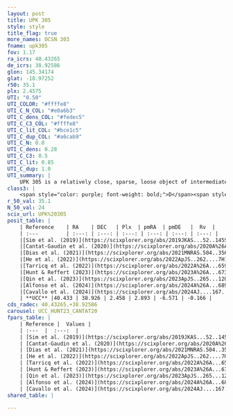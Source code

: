 ```yaml
---
layout: post
title: UPK 305
style: style
title_flag: true
more_names: OCSN 303
fname: upk305
fov: 1.17
ra_icrs: 40.43265
de_icrs: 38.92586
glon: 145.34174
glat: -18.97252
r50: 35.1
plx: 2.4575
UTI: "0.50"
UTI_COLOR: "#ffffe8"
UTI_C_N_COL: "#e0a6b3"
UTI_C_dens_COL: "#fedec5"
UTI_C_C3_COL: "#ffffe8"
UTI_C_lit_COL: "#bce1c5"
UTI_C_dup_COL: "#a6cab9"
UTI_C_N: 0.0
UTI_C_dens: 0.28
UTI_C_C3: 0.5
UTI_C_lit: 0.85
UTI_C_dup: 1.0
UTI_summary: |
    UPK 305 is a relatively close, sparse, loose object of intermediate C3 quality. It is well-studied in the literature.<br><br><span style="color: #99180f; font-weight: bold;">Warning: </span>contains less than 25 stars with <i>P>0.5</i> estimated.
class3: |
    <span style="color: purple; font-weight: bold;">D</span><span style="color: green; font-weight: bold;">A</span>
r_50_val: 35.1
N_50_val: 24
scix_url: UPK%20305
posit_table: |
    | Reference    | RA    | DEC   | Plx  | pmRA  | pmDE   |  Rv  |
    | :---         | :---: | :---: | :---: | :---: | :---: | :---: |
    |[Sim et al. (2019)](https://scixplorer.org/abs/2019JKAS...52..145S) | 40.486 | 38.974 | -- | 2.96 | -6.5 | -- |
    |[Cantat-Gaudin et al. (2020)](https://scixplorer.org/abs/2020A%26A...640A...1C) | 41.127 | 39.027 | 2.391 | 2.979 | -6.525 | -- |
    |[Dias et al. (2021)](https://scixplorer.org/abs/2021MNRAS.504..356D) | 41.051 | 38.922 | 2.406 | 2.94 | -6.569 | 4.197 |
    |[He et al. (2022)](https://scixplorer.org/abs/2022ApJS..262....7H) | 40.935 | 38.839 | 2.463 | 2.893 | -6.575 | -- |
    |[Tarricq et al. (2022)](https://scixplorer.org/abs/2022A%26A...659A..59T) | 41.006 | 38.926 | 2.444 | 2.841 | -6.55 | -- |
    |[Hunt & Reffert (2023)](https://scixplorer.org/abs/2023A%26A...673A.114H) | 41.16 | 38.893 | 2.423 | 2.845 | -6.589 | 1.424 |
    |[Qin et al. (2023)](https://scixplorer.org/abs/2023ApJS..265...12Q) | 40.79 | 38.82 | 2.45 | 2.92 | -6.58 | 1.93 |
    |[Alfonso et al. (2024)](https://scixplorer.org/abs/2024A%26A...689A..18A) | 41.024 | 38.822 | 2.415 | 2.869 | -6.605 | -- |
    |[Cavallo et al. (2024)](https://scixplorer.org/abs/2024AJ....167...12C) | 40.826 | 38.718 | 2.45 | -- | -- | -- |
    | **UCC** |40.433 | 38.926 | 2.458 | 2.893 | -6.571 | -0.166 | 
cds_radec: 40.43265,+38.92586
carousel: UCC_HUNT23_CANTAT20
fpars_table: |
    | Reference |  Values |
    | :---  |  :---:  |
    | [Sim et al. (2019)](https://scixplorer.org/abs/2019JKAS...52..145S) | `d_pc=411, log(age)=7.95` |
    | [Cantat-Gaudin et al. (2020)](https://scixplorer.org/abs/2020A%26A...640A...1C) | `AVNN=0.12, DMNN=8.06, AgeNN=8.15` |
    | [Dias et al. (2021)](https://scixplorer.org/abs/2021MNRAS.504..356D) | `Av=0.154, Dist=415, logage=8.866, [Fe/H]=-0.018` |
    | [He et al. (2022)](https://scixplorer.org/abs/2022ApJS..262....7H) | `A0=0.25, logAge=7.8` |
    | [Tarricq et al. (2022)](https://scixplorer.org/abs/2022A%26A...659A..59T) | `Dist=404, logAgeNN=8.18` |
    | [Hunt & Reffert (2023)](https://scixplorer.org/abs/2023A%26A...673A.114H) | `AV50=0.169, diffAV50=0.388, MOD50=7.937, logAge50=8.338` |
    | [Qin et al. (2023)](https://scixplorer.org/abs/2023ApJS..265...12Q) | `E(B-V)=0.12, m-M=8.37, logt=7.85` |
    | [Alfonso et al. (2024)](https://scixplorer.org/abs/2024A%26A...689A..18A) | `AV=0.12004, MOD=8.05992, logAge=7.89965, Z=-0.0179` |
    | [Cavallo et al. (2024)](https://scixplorer.org/abs/2024AJ....167...12C) | `AV50=0.4, dMod50=8.08, logAge50=7.9, [Fe/H]50=0.18` |
shared_table: |
    
---
```

